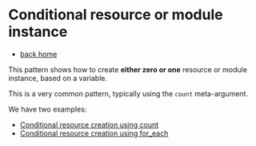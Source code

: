 # Conditional resource or module instance

- [back home](../)

This pattern shows how to create **either zero or one** resource or module instance, based on a variable.

This is a very common pattern, typically using the `count` meta-argument.

We have two examples:

- [Conditional resource creation using count](./conditional_resource_creation_count/)
- [Conditional resource creation using for_each](./conditional_resource_creation_for_each/)
